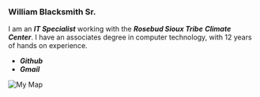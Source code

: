 ### William Blacksmith Sr.
 I am an ***IT Specialist*** working with the ***Rosebud Sioux Tribe*** ***Climate Center***. I have an associates degree in computer technology, with 12 years of hands on experience.


 * ***Github***
 * ***Gmail***

![My Map](https://github.com/WilliamBlacksmith/WilliamBlacksmith.github.io/assets/166405777/cf4f7b47-4169-4493-9cbb-09c324bc37bf)
